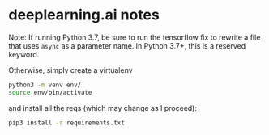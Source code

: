 # deeplearning.ai notes

Note: If running Python 3.7, be sure to run the tensorflow fix to rewrite a file that uses `async` as a parameter name. In Python 3.7+, this is a reserved keyword.

Otherwise, simply create a virtualenv
```sh
python3 -m venv env/
source env/bin/activate
```

and install all the reqs (which may change as I proceed):
```sh
pip3 install -r requirements.txt
```